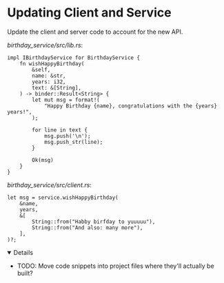 # Updating Client and Service

Update the client and server code to account for the new API.

_birthday_service/src/lib.rs_:

```rust,ignore
impl IBirthdayService for BirthdayService {
    fn wishHappyBirthday(
        &self,
        name: &str,
        years: i32,
        text: &[String],
    ) -> binder::Result<String> {
        let mut msg = format!(
            "Happy Birthday {name}, congratulations with the {years} years!",
        );

        for line in text {
            msg.push('\n');
            msg.push_str(line);
        }

        Ok(msg)
    }
}
```

_birthday_service/src/client.rs_:

```rust,ignore
let msg = service.wishHappyBirthday(
    &name,
    years,
    &[
        String::from("Habby birfday to yuuuuu"),
        String::from("And also: many more"),
    ],
)?;
```

<details open="true">

- TODO: Move code snippets into project files where they'll actually be built?

</details>
